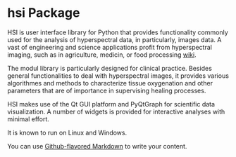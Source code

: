 # hsi Package

HSI is user interface library for Python that provides functionality commonly
used for the analysis of hyperspectral data, in particularly, images data.
A vast of engineering and science applications profit from
hyperspectral imaging, such as in agriculture, medicin, or food
processing [wiki](https://en.wikipedia.org/wiki/Hyperspectral_imaging/).

The modul library is particularly designed for clinical practice. Besides
general functionalities to deal with hyperspectral images, it provides
various algorithmes and methods to characterize tissue oxygenation and
other parameters that are of importance in supervising healing processes.

HSI makes use of the Qt GUI platform and PyQtGraph for scientific data
visualization. A number of widgets is provided for interactive analyses with
minimal effort.

It is known to run on Linux and Windows.

You can use
[Github-flavored Markdown](https://guides.github.com/features/mastering-markdown/)
to write your content.